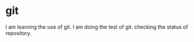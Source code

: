 # git #
I am learning the use of git.
I am doing the test of git.
checking the status of repository.
